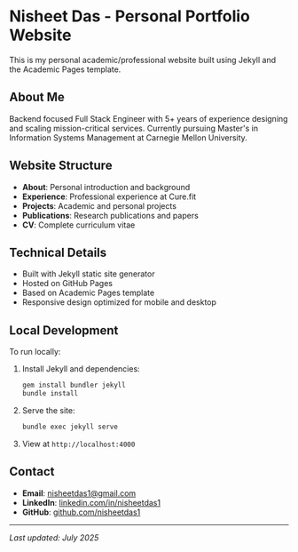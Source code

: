 # Nisheet Das - Personal Portfolio Website

This is my personal academic/professional website built using Jekyll and the Academic Pages template.

## About Me

Backend focused Full Stack Engineer with 5+ years of experience designing and scaling mission-critical services. Currently pursuing Master's in Information Systems Management at Carnegie Mellon University.

## Website Structure

- **About**: Personal introduction and background
- **Experience**: Professional experience at Cure.fit
- **Projects**: Academic and personal projects
- **Publications**: Research publications and papers  
- **CV**: Complete curriculum vitae

## Technical Details

- Built with Jekyll static site generator
- Hosted on GitHub Pages
- Based on Academic Pages template
- Responsive design optimized for mobile and desktop

## Local Development

To run locally:

1. Install Jekyll and dependencies:
   ```bash
   gem install bundler jekyll
   bundle install
   ```

2. Serve the site:
   ```bash
   bundle exec jekyll serve
   ```

3. View at `http://localhost:4000`

## Contact

- **Email**: nisheetdas1@gmail.com
- **LinkedIn**: [linkedin.com/in/nisheetdas1](https://linkedin.com/in/nisheetdas1)
- **GitHub**: [github.com/nisheetdas1](https://github.com/nisheetdas1)

---

*Last updated: July 2025*
